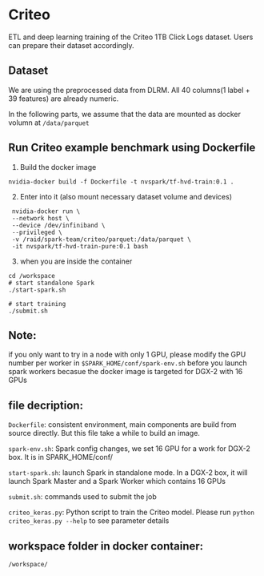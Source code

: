 # Criteo

ETL and deep learning training of the Criteo 1TB Click Logs dataset. Users can prepare their dataset accordingly.

## Dataset

We are using the preprocessed data from DLRM. All 40 columns(1 label + 39 features) are already numeric.

In the following parts, we assume that the data are mounted as docker volumn at `/data/parquet`

## Run Criteo example benchmark using Dockerfile

1. Build the docker image
```
nvidia-docker build -f Dockerfile -t nvspark/tf-hvd-train:0.1 .
```

2. Enter into it (also mount necessary dataset volume and devices)
```
 nvidia-docker run \
 --network host \
 --device /dev/infiniband \
 --privileged \
 -v /raid/spark-team/criteo/parquet:/data/parquet \
 -it nvspark/tf-hvd-train-pure:0.1 bash
```

3. when you are inside the container
```
cd /workspace
# start standalone Spark
./start-spark.sh

# start training
./submit.sh
```

## Note: 

if you only want to try in a node with only 1 GPU, please modify the GPU number per worker in `$SPARK_HOME/conf/spark-env.sh` before you launch spark workers becasue the docker image is targeted for DGX-2 with 16 GPUs

## file decription:

`Dockerfile`: consistent environment, main components are build from source directly. But this file take a while to build an image.

`spark-env.sh`: Spark config changes, we set 16 GPU for a work for DGX-2 box. It is in SPARK_HOME/conf/

`start-spark.sh`: launch Spark in standalone mode. In a DGX-2 box, it will launch Spark Master and a Spark Worker which contains 16 GPUs

`submit.sh`: commands used to submit the job

`criteo_keras.py`: Python script to train the Criteo model. Please run `python criteo_keras.py --help` to see parameter details

## workspace folder in docker container:

`/workspace/`
